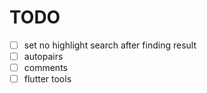 # TODO

- [ ] set no highlight search after finding result
- [ ] autopairs
- [ ] comments
- [ ] flutter tools
